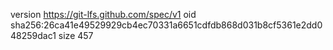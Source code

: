 version https://git-lfs.github.com/spec/v1
oid sha256:26ca41e49529929cb4ec70331a6651cdfdb868d031b8cf5361e2dd048259dac1
size 457
